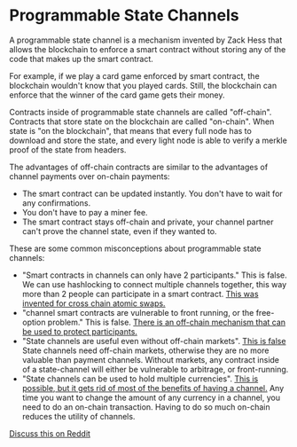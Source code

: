 # Programmable State Channels

A programmable state channel is a mechanism invented by Zack Hess that allows the blockchain to enforce a smart contract without storing any of the code that makes up the smart contract.

For example, if we play a card game enforced by smart contract, the blockchain wouldn't know that you played cards.
Still, the blockchain can enforce that the winner of the card game gets their money.

Contracts inside of programmable state channels are called "off-chain".
Contracts that store state on the blockchain are called "on-chain". When state is "on the blockchain", that means that every full node has to download and store the state, and every light node is able to verify a merkle proof of the state from headers.


The advantages of off-chain contracts are similar to the advantages of channel payments over on-chain payments:

* The smart contract can be updated instantly. You don't have to wait for any confirmations.
* You don't have to pay a miner fee.
* The smart contract stays off-chain and private, your channel partner can't prove the channel state, even if they wanted to.


These are some common misconceptions about programmable state channels:

* "Smart contracts in channels can only have 2 participants." This is false. We can use hashlocking to connect multiple channels together, this way more than 2 people can participate in a smart contract. [This was invented for cross chain atomic swaps.](https://en.bitcoin.it/wiki/Atomic_cross-chain_trading)
* "channel smart contracts are vulnerable to front running, or the free-option problem." This is false. [There is an off-chain mechanism that can be used to protect participants.](limit_order_in_channel.md)
* "State channels are useful even without off-chain markets". [This is false](state_channel_without_off_chain_market.md)
State channels need off-chain markets, otherwise they are no more valuable than payment channels.
Without markets, any contract inside of a state-channel will either be vulnerable to arbitrage, or front-running. 
* "State channels can be used to hold multiple currencies". [This is possible, but it gets rid of most of the benefits of having a channel.](why_not_channels_with_multiple_currencies.md)
Any time you want to change the amount of any currency in a channel, you need to do an on-chain transaction. Having to do so much on-chain reduces the utility of channels.

[Discuss this on Reddit](https://www.reddit.com/r/Amoveo/comments/73hdf7/programmable_state_channels_explained/)
